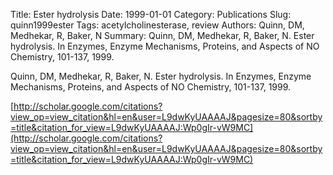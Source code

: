 Title: Ester hydrolysis
Date: 1999-01-01
Category: Publications
Slug: quinn1999ester
Tags: acetylcholinesterase, review
Authors: Quinn, DM, Medhekar, R, Baker, N
Summary: Quinn, DM, Medhekar, R, Baker, N. Ester hydrolysis. In Enzymes, Enzyme Mechanisms, Proteins, and Aspects of NO Chemistry, 101-137, 1999.

Quinn, DM, Medhekar, R, Baker, N. Ester hydrolysis. In Enzymes, Enzyme Mechanisms, Proteins, and Aspects of NO Chemistry, 101-137, 1999.

[http://scholar.google.com/citations?view_op=view_citation&hl=en&user=L9dwKyUAAAAJ&pagesize=80&sortby=title&citation_for_view=L9dwKyUAAAAJ:Wp0gIr-vW9MC](http://scholar.google.com/citations?view_op=view_citation&hl=en&user=L9dwKyUAAAAJ&pagesize=80&sortby=title&citation_for_view=L9dwKyUAAAAJ:Wp0gIr-vW9MC)
